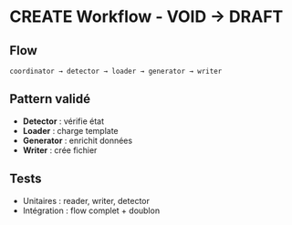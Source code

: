 # CREATE Workflow - VOID → DRAFT

## Flow
```
coordinator → detector → loader → generator → writer
```

## Pattern validé
- **Detector** : vérifie état
- **Loader** : charge template  
- **Generator** : enrichit données
- **Writer** : crée fichier

## Tests
- Unitaires : reader, writer, detector
- Intégration : flow complet + doublon
